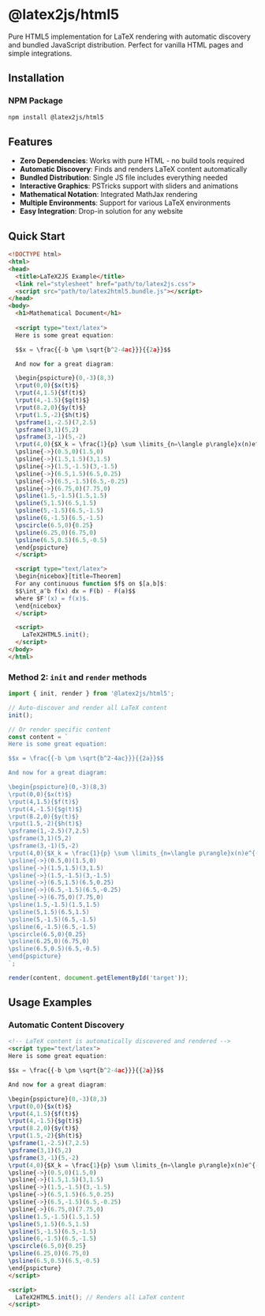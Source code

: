 # @latex2js/html5

Pure HTML5 implementation for LaTeX rendering with automatic discovery and bundled JavaScript distribution. Perfect for vanilla HTML pages and simple integrations.

## Installation

### NPM Package

```bash
npm install @latex2js/html5
```

## Features

- **Zero Dependencies**: Works with pure HTML - no build tools required
- **Automatic Discovery**: Finds and renders LaTeX content automatically
- **Bundled Distribution**: Single JS file includes everything needed
- **Interactive Graphics**: PSTricks support with sliders and animations
- **Mathematical Notation**: Integrated MathJax rendering
- **Multiple Environments**: Support for various LaTeX environments
- **Easy Integration**: Drop-in solution for any website

## Quick Start

```html
<!DOCTYPE html>
<html>
<head>
  <title>LaTeX2JS Example</title>
  <link rel="stylesheet" href="path/to/latex2js.css">
  <script src="path/to/latex2html5.bundle.js"></script>
</head>
<body>
  <h1>Mathematical Document</h1>
  
  <script type="text/latex">
  Here is some great equation:

  $$x = \frac{{-b \pm \sqrt{b^2-4ac}}}{{2a}}$$

  And now for a great diagram:

  \begin{pspicture}(0,-3)(8,3)
  \rput(0,0){$x(t)$}
  \rput(4,1.5){$f(t)$}
  \rput(4,-1.5){$g(t)$}
  \rput(8.2,0){$y(t)$}
  \rput(1.5,-2){$h(t)$}
  \psframe(1,-2.5)(7,2.5)
  \psframe(3,1)(5,2)
  \psframe(3,-1)(5,-2)
  \rput(4,0){$X_k = \frac{1}{p} \sum \limits_{n=\langle p\rangle}x(n)e^{-ik\omega_0n}$}
  \psline{->}(0.5,0)(1.5,0)
  \psline{->}(1.5,1.5)(3,1.5)
  \psline{->}(1.5,-1.5)(3,-1.5)
  \psline{->}(6.5,1.5)(6.5,0.25)
  \psline{->}(6.5,-1.5)(6.5,-0.25)
  \psline{->}(6.75,0)(7.75,0)
  \psline(1.5,-1.5)(1.5,1.5)
  \psline(5,1.5)(6.5,1.5)
  \psline(5,-1.5)(6.5,-1.5)
  \psline(6,-1.5)(6.5,-1.5)
  \pscircle(6.5,0){0.25}
  \psline(6.25,0)(6.75,0)
  \psline(6.5,0.5)(6.5,-0.5)
  \end{pspicture}
  </script>

  <script type="text/latex">
  \begin{nicebox}[title=Theorem]
  For any continuous function $f$ on $[a,b]$:
  $$\int_a^b f(x) dx = F(b) - F(a)$$
  where $F'(x) = f(x)$.
  \end{nicebox}
  </script>

  <script>
    LaTeX2HTML5.init();
  </script>
</body>
</html>
```

### Method 2: `init` and `render` methods

```javascript
import { init, render } from '@latex2js/html5';

// Auto-discover and render all LaTeX content
init();

// Or render specific content
const content = `
Here is some great equation:

$$x = \frac{{-b \pm \sqrt{b^2-4ac}}}{{2a}}$$

And now for a great diagram:

\begin{pspicture}(0,-3)(8,3)
\rput(0,0){$x(t)$}
\rput(4,1.5){$f(t)$}
\rput(4,-1.5){$g(t)$}
\rput(8.2,0){$y(t)$}
\rput(1.5,-2){$h(t)$}
\psframe(1,-2.5)(7,2.5)
\psframe(3,1)(5,2)
\psframe(3,-1)(5,-2)
\rput(4,0){$X_k = \frac{1}{p} \sum \limits_{n=\langle p\rangle}x(n)e^{-ik\omega_0n}$}
\psline{->}(0.5,0)(1.5,0)
\psline{->}(1.5,1.5)(3,1.5)
\psline{->}(1.5,-1.5)(3,-1.5)
\psline{->}(6.5,1.5)(6.5,0.25)
\psline{->}(6.5,-1.5)(6.5,-0.25)
\psline{->}(6.75,0)(7.75,0)
\psline(1.5,-1.5)(1.5,1.5)
\psline(5,1.5)(6.5,1.5)
\psline(5,-1.5)(6.5,-1.5)
\psline(6,-1.5)(6.5,-1.5)
\pscircle(6.5,0){0.25}
\psline(6.25,0)(6.75,0)
\psline(6.5,0.5)(6.5,-0.5)
\end{pspicture}
`;

render(content, document.getElementById('target'));
```

## Usage Examples

### Automatic Content Discovery

```html
<!-- LaTeX content is automatically discovered and rendered -->
<script type="text/latex">
Here is some great equation:

$$x = \frac{{-b \pm \sqrt{b^2-4ac}}}{{2a}}$$

And now for a great diagram:

\begin{pspicture}(0,-3)(8,3)
\rput(0,0){$x(t)$}
\rput(4,1.5){$f(t)$}
\rput(4,-1.5){$g(t)$}
\rput(8.2,0){$y(t)$}
\rput(1.5,-2){$h(t)$}
\psframe(1,-2.5)(7,2.5)
\psframe(3,1)(5,2)
\psframe(3,-1)(5,-2)
\rput(4,0){$X_k = \frac{1}{p} \sum \limits_{n=\langle p\rangle}x(n)e^{-ik\omega_0n}$}
\psline{->}(0.5,0)(1.5,0)
\psline{->}(1.5,1.5)(3,1.5)
\psline{->}(1.5,-1.5)(3,-1.5)
\psline{->}(6.5,1.5)(6.5,0.25)
\psline{->}(6.5,-1.5)(6.5,-0.25)
\psline{->}(6.75,0)(7.75,0)
\psline(1.5,-1.5)(1.5,1.5)
\psline(5,1.5)(6.5,1.5)
\psline(5,-1.5)(6.5,-1.5)
\psline(6,-1.5)(6.5,-1.5)
\pscircle(6.5,0){0.25}
\psline(6.25,0)(6.75,0)
\psline(6.5,0.5)(6.5,-0.5)
\end{pspicture}
</script>

<script>
  LaTeX2HTML5.init(); // Renders all LaTeX content
</script>
```